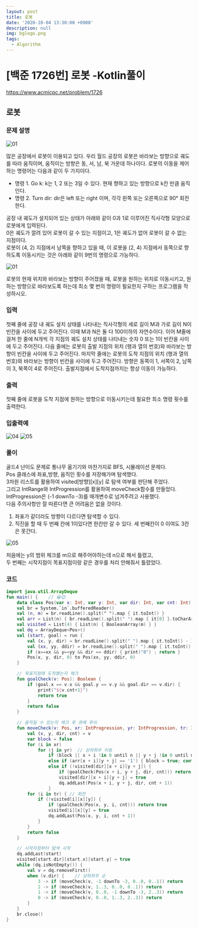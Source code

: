```yaml
---
layout: post
title: 로봇
date: '2020-10-04 13:30:00 +0900'
description: null
img: bglogo.png
tags:
  - Algorithm
---
```


# [백준 1726번] 로봇 -Kotlin풀이

<a href="https://www.acmicpc.net/problem/1726" target="_blank">https://www.acmicpc.net/problem/1726</a>

## 로봇

### 문제 설명
![01]({{site.baseurl}}/assets/img/100401.PNG)  
  
 많은 공장에서 로봇이 이용되고 있다. 우리 월드 공장의 로봇은 바라보는 방향으로 궤도를 따라 움직이며, 움직이는 방향은 동, 서, 남, 북 가운데 하나이다. 로봇의 이동을 제어하는 명령어는 다음과 같이 두 가지이다.

 * 명령 1. Go k: k는 1, 2 또는 3일 수 있다. 현재 향하고 있는 방향으로 k칸 만큼 움직인다.
 * 명령 2. Turn dir: dir은 left 또는 right 이며, 각각 왼쪽 또는 오른쪽으로 90° 회전한다.  
  
  공장 내 궤도가 설치되어 있는 상태가 아래와 같이 0과 1로 이루어진 직사각형 모양으로 로봇에게 입력된다.   
  0은 궤도가 깔려 있어 로봇이 갈 수 있는 지점이고, 1은 궤도가 없어 로봇이 갈 수 없는 지점이다.   
  로봇이 (4, 2) 지점에서 남쪽을 향하고 있을 때,  이 로봇을 (2, 4) 지점에서 동쪽으로 향하도록 이동시키는 것은 아래와 같이 9번의 명령으로 가능하다.

![01]({{site.baseurl}}/assets/img/100402.png)

로봇의 현재 위치와 바라보는 방향이 주어졌을 때, 로봇을 원하는 위치로 이동시키고, 원하는 방향으로 바라보도록 하는데 최소 몇 번의 명령이 필요한지 구하는 프로그램을 작성하시오.

### 입력
첫째 줄에 공장 내 궤도 설치 상태를 나타내는 직사각형의 세로 길이 M과 가로 길이 N이 빈칸을 사이에 두고 주어진다. 이때 M과 N은 둘 다 100이하의 자연수이다. 이어 M줄에 걸쳐 한 줄에 N개씩 각 지점의 궤도 설치 상태를 나타내는 숫자 0 또는 1이 빈칸을 사이에 두고 주어진다. 다음 줄에는 로봇의 출발 지점의 위치 (행과 열의 번호)와 바라보는 방향이 빈칸을 사이에 두고 주어진다. 마지막 줄에는 로봇의 도착 지점의 위치 (행과 열의 번호)와 바라보는 방향이 빈칸을 사이에 두고 주어진다. 방향은 동쪽이 1, 서쪽이 2, 남쪽이 3, 북쪽이 4로 주어진다. 출발지점에서 도착지점까지는 항상 이동이 가능하다.

### 출력

첫째 줄에 로봇을 도착 지점에 원하는 방향으로 이동시키는데 필요한 최소 명령 횟수를 출력한다.

### 입출력예  
![04]({{site.baseurl}}/assets/img/100403.PNG)
![05]({{site.baseurl}}/assets/img/100404.PNG)

### 풀이
골드4 난이도 문제로 통나무 옮기기와 마찬가지로 BFS, 시뮬레이션 문제다.  
Pos 클래스에 좌표,방향, 움직인 횟수를 저장해가며 탐색했다.  
3차원 리스트를 활용하여 visited[방향][x][y] 로 탐색 여부를 판단해 주었다.  
그리고 IntRange와 IntProgression를 활용하여 moveCheck함수를 만들었다.  
IntProgression은 (-1 downTo -3)를 매개변수로 넘겨주려고 사용했다.   
다음 주의사항만 잘 따른다면 큰 어려움은 없을 것이다.



 1. 좌표가 같더라도 방향이 다르다면 탐색할 수 있다.  
 2. 직진을 할 때 두 번째 칸에 1이있다면 한칸만 갈 수 있다.  세 번째칸이 0 이여도 3칸은 못간다. 

![05]({{site.baseurl}}/assets/img/100405.PNG)  
  


처음에는 y의 범위 체크를 m으로 해주어야하는데 n으로 해서 틀렸고,  
두 번째는 시작지점이 목표지점이랑 같은 경우를 처리 안해줘서 틀렸었다.

### 코드
```kotlin
import java.util.ArrayDeque
fun main() {    // 😁😊
    data class Pos(var x: Int, var y: Int, var dir: Int, var cnt: Int)
    val br = System.`in`.bufferedReader()
    val (n, m) = br.readLine().split(" ").map { it.toInt() }
    val arr = List(n) { br.readLine().split(" ").map { it[0] }.toCharArray() }
    val visited = List(4) { List(n) { BooleanArray(m) } }
    val dq = ArrayDeque<Pos>()
    val (start, goal) = run {
        val (x, y, dir) = br.readLine().split(" ").map { it.toInt() - 1 }
        val (xx, yy, ddir) = br.readLine().split(" ").map { it.toInt() - 1 }
        if (x==xx && y==yy && dir == ddir) { print("0") ; return }
        Pos(x, y, dir, 0) to Pos(xx, yy, ddir, 0)
    }

    // 목표지점에 도착했는지 체크
    fun goalCheck(v: Pos): Boolean {
        if (goal.x == v.x && goal.y == v.y && goal.dir == v.dir) {
            print("${v.cnt+1}")
            return true
        }
        return false
    }

    // 움직일 수 있는지 체크 후 큐에 푸쉬
    fun moveCheck(v: Pos, xr: IntProgression, yr: IntProgression, tr: IntRange): Boolean {
        val (x, y, dir, cnt) = v
        var block = false
        for (i in xr)
            for (j in yr)  // 상하좌우 이동
                if (block || x + i !in 0 until n || y + j !in 0 until m) continue
                else if (arr[x + i][y + j] == '1') { block = true; continue }
                else if (!visited[dir][x + i][y + j]) {
                    if (goalCheck(Pos(x + i, y + j, dir, cnt))) return true
                    visited[dir][x + i][y + j] = true
                    dq.addLast(Pos(x + i, y + j, dir, cnt + 1))
                }
        for (i in tr) { // 회전
            if (!visited[i][x][y]) {
                if (goalCheck(Pos(x, y, i, cnt))) return true
                visited[i][x][y] = true
                dq.addLast(Pos(x, y, i, cnt + 1))
            }
        }
        return false
    }

    // 시작지점부터 탐색 시작
    dq.addLast(start)
    visited[start.dir][start.x][start.y] = true
    while (dq.isNotEmpty()) {
        val v = dq.removeFirst()
        when (v.dir) {    // 상하좌우 순
            3 -> if (moveCheck(v, -1 downTo -3, 0..0, 0..1)) return
            2 -> if (moveCheck(v, 1..3, 0..0, 0..1)) return
            1 -> if (moveCheck(v, 0..0, -1 downTo -3, 2..3)) return
            0 -> if (moveCheck(v, 0..0, 1..3, 2..3)) return
        }
    }
    br.close()
}
```
